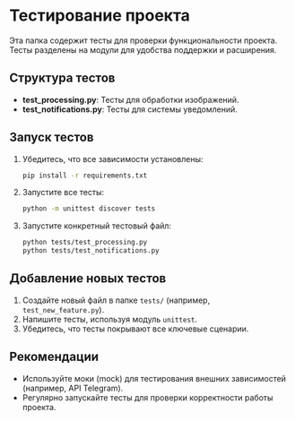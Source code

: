 # Тестирование проекта

Эта папка содержит тесты для проверки функциональности проекта. Тесты разделены на модули для удобства поддержки и расширения.

## Структура тестов

- **test_processing.py**: Тесты для обработки изображений.
- **test_notifications.py**: Тесты для системы уведомлений.

## Запуск тестов

1. Убедитесь, что все зависимости установлены:
   ```bash
   pip install -r requirements.txt
   ```

2. Запустите все тесты:
   ```bash
   python -m unittest discover tests
   ```

3. Запустите конкретный тестовый файл:
   ```bash
   python tests/test_processing.py
   python tests/test_notifications.py
   ```

## Добавление новых тестов

1. Создайте новый файл в папке `tests/` (например, `test_new_feature.py`).
2. Напишите тесты, используя модуль `unittest`.
3. Убедитесь, что тесты покрывают все ключевые сценарии.

## Рекомендации

- Используйте моки (mock) для тестирования внешних зависимостей (например, API Telegram).
- Регулярно запускайте тесты для проверки корректности работы проекта.
